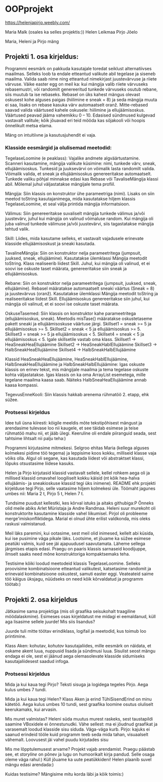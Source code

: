 # OOPprojekt
https://helenjapirjo.weebly.com/

Maria Malk (osales ka selles projektis:))
Helen Leikmaa
Pirjo Jõelo


Maria, Heleni ja Pirjo mäng

## Projekti  1. osa kirjeldus:

Programmi eesmärk on pakkuda kasutajale toredat seiklust alternatiivses maailmas.
Selleks loob ta endale etteantud valikute abil tegelase ja siseneb maailma.
Valida saab nime ning etteantud nimekirjast juustevärvuse ja riiete värvuse.
Väike easter egg on meil ka: kui mängija valib riiete värvuseks rebasemustri, või randomilt genereeritud tunkede värvuseks osutub rebane, siis muutub ta ise rebaseks.
Rebasel on üks kahest mängus olevast oskusest kohe alguses paigas (hiilimine e sneak = 8) ja seda mängija muuta ei saa,
lisaks on rebase kasuka värv automaatselt oranž.
Mitte-rebased saavad valida väärtused kahele oskusele: hiilimine ja ellujäämisoskus. Väärtused peavad jääma vahemikku 0 – 10.
Edasised sündmused kulgevad vastavalt valitule; kõik jõuavad eri teid mööda kas sõjakooli või hoopis õnnelikult metsa elama.

Mäng on intuitiivne ja kasutusjuhendit ei vaja.


### Klasside eesmärgid ja olulisemad meetodid:

TegelaseLoomine (e peaklass):
Vajalike andmete algväärtustamine.
Scanneri kasutamine, mängija valikute küsimine:
nimi, tunkede värv, sneak, ellujäämisoskus.
Tunkesid ja juuksevärvi on võimalik lasta randomilt valida.
Võimalik valida, et sneak ja ellujäämisoskus genereeritakse automaatselt.
Tunkede valiku põhjal minnakse edasi kas Rebase või TavaliseMängija klassi abil. Mõlemal juhul
väljastatakse mängijale tema profiil.

Mängija:
Siin klassis on konstruktor ühe parameetriga (nimi).
Lisaks on siin meetod toString kasutajanimega, mida kasutatakse hiljem klassis TegelaseLoomine,
et seal välja printida mängija informatsioon.

Välimus:
Siin genereeritakse suvaliselt mängija tunkede välimus ja/või juustevärv, juhul kui mängija on valinud võimaluse random.
Kui mängija oli juba valinud tunkede välimuse ja/või juustevärvi, siis tagastatakse mängija tehtud valik.

Skill:
Liides, mida kasutame selleks, et vastavalt vajadusele erinevate klasside ellujäämisoskust ja sneaki kasutada.

TavalineMängija:
Siin on konstruktor nelja parameetritega (jumpsuit, juuksed, sneak, ellujäämine).
Kasutatakse ülemklassi Mängija meetodit toString. Klass realiseerib liidest Skill.
Juhul, kui mängija oli valinud, et ei soovi ise oskuste taset määrata, genereeritakse siin sneak ja ellujäämisoskus.

Rebane:
Siin on konstruktor nelja parameetritega (jumpsuit, juuksed, sneak, ellujäämine).
Rebasel määratakse automaatselt sneaki väärtus (Sneak = 8) ja juustevärvus (oranž).
Kasutatakse ülemklassi Mängija meetodit toString ja realiseeritakse liidest Skill.
Ellujäämisoskus genereeritakse siin juhul, kui mängija oli valinud, et ei soovi ise oskuste taset määrata.

OskuseTasemed:
Siin klassis on konstruktor kahe parameetritega (ellujäämisoskus, sneak).
Meetodis misTase() määratakse oskustetaseme pakett sneaki ja ellujäämisoskuse väärtuse järgi.
Skillset1 = sneak >= 5 ja ellujäämisoskus >= 5.
Skillset2 = sneak < 5 ja ellujäämisoskus >= 5.
Skillset3 = sneak >= 5 ja ellujäämisoskus < 5.
Skillset4 = sneak < 5 ja ellujäämisoskus < 5.
Igale skillsetile vastab oma klass.
Skillset1 -> HeaSneakHeaEllujäämine
Skillset2 -> HeaSneakHablEllujäämine
Skillset3 -> HalbSneakHeaEllujäämine
Skillset4 -> HalbSneakHalbEllujäämine

Klassid HeaSneakHeaEllujäämine, HeaSneakHablEllujäämine,
HalbSneakHeaEllujäämine ja HalbSneakHalbEllujäämine:
Igas oskuste klassis on erinev tekst, mis mängijale maailma ja tema tegelase oskuste kohta väljastatakse.
Igas klassis on ka oma ArrayList esemetega, mille tegelane maailma kaasa saab.
Näiteks HalbSneaHeaEllujäämine annab kaasa kompassi.

TegevusEnneKooli:
Siin klassis hakkab arenema rühmatöö 2. etapp, ehk süžee.

### Protsessi kirjeldus
Idee tuli üsna kiiresti: kõigile meeldis mõte tekstipõhisest mängust ja arendasime
tulevase loo nii kaugele, et see täidab esimese ja teise rühmatöö mahu nii, et jääb ülegi.
Keeruline oli endale piiranguid seada, sest tahtsime lihtsalt nii palju teha:)

Programmi kirjutasime mitmekesi.
Selgroo ehitas Maria (kellega alguses kolmekesi pidime töö tegema) ja leppisime koos kokku,
milliseid klasse vaja võiks olla. Algul oli segane, kas kasutada liidest või abstraktset klassi,
lõpuks otsustasime liidese kasuks.

Helen ja Pirjo kirjutasid klassid vastavalt sellele, kellel rohkem aega oli ja millised klassid
omavahel loogiliselt kokku käisid (nt kõik hea-halva ellujäämis- ja sneakioskuse klassid tegi üks inimene).
README ehk projekti kirjelduse tegi Pirjo, selle vaatasime hiljem kolmekesi üle.
Töömaht jagunes umbes nii: Maria 2 t, Pirjo 5 t, Helen 7 t.

Tundsime puudust kellestki, kes kõrval istuks ja aitaks githubiga:P
Õnneks olid meile abiks Arlet Müristaja ja Andre Randmaa.
Heleni suur murekoht oli konstruktorite kasutamine klasside vahel liikumisel.
Pirjol oli probleeme merge'imiskonfliktidega.
Marial ei olnud ühte erilist valdkonda, mis oleks raskusi valmistanud.

Meil läks paremini, kui ootasime, sest meil olid inimesed, kellelt abi küsida, kui ise pusimine väga pikale läks.
Lootsime, et jõuame ka süžee esimese peatüki valmis, kuid see jäi ajapuudusel saavutamata. Läheme sellega järgmises
etapis edasi.
Praegu on paaris klassis sarnaseid koodijuppe, ilmselt saaks need mõne konstruktoriga kompaktsemaks teha.

Testisime kõiki loodud meetodeid klassis TegelaseLoomine. Selleks proovisime kombinatsioone etteantud valikutest, katsetasime
randomit ja erinevaid kombinatsioone oskustest, samuti easter eggi. Veateateid saime töö käigus üksjagu, nüüdseks
on need kõik kõrvaldatud ja programm töötab:)


## Projekti 2. osa kirjeldus

Jätkasime sama projektiga (mis oli graafika seisukohalt traagiline möödalaskmine).
Esimeses osas kirjeldatust me midagi ei eemaldanud, küll aga lisasime sellele juurde!
Mis siis lisandus?

Juurde tuli mitte töötav erindiklass, logifail ja meetodid, kus toimub loo printimine.

Klass Aken:
kohutav, *kohutav* kasutajaliides, mille eesmärk on näidata, et oskame akent luua, 
nuppusid lisada ja sündmusi luua. Sisulist seost mängu endaga ei ole, sest ei jäänud 
aega olemasolevate klasside sidumiseks kasutajaliidesest saadud infoga.



### Protsessi kirjeldus 

Mida ja kui kaua tegi Pirjo?
Teksti sisuga ja logidega tegeles Pirjo. Aega kulus umbes 7 tundi.

Mida ja kui kaua tegi Helen?
Klass Aken ja erind TühiSisendErind on minu kätetöö. Aega kulus umbes 10 tundi, sest 
graafika loomine osutus oluliselt keerukamaks, kui arvasin. 

Mis muret valmistas?
Heleni süda muutus murest raskeks, sest taustapildi saamine VBoxidele ei õnnestunudki. 
Vähe sellest: ma ei jõudnud graafikat ja varasemalt loodud klasside sisu siduda. Väga-väga kurb.
Pirjo: kajuks ei saanud erindeid tööle kuid programm teeb seda mida tahan, visuaalselt vähemalt. 
Loovusest jäi vahel puudu kirjutades sisu

Mis me lõpptulemusest arvame?
Projekt vajab arendamist. Praegu päästab see, et *storyline* on põnev ja lugu on humoorikalt 
kirja pandud. Selle osaga oleme väga rahul:)
Küll jõuame ka uute peatükkideni! Helen plaanib suvel mängu edasi arendada:) 

Kuidas testisime?
Mängisime mitu korda läbi ja kõik toimis:)
